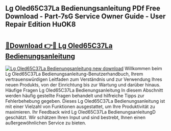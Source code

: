 ## Lg Oled65C37La Bedienungsanleitung PDf Free Download - Part-7sG Service Owner Guide - User Repair Edition HuOK8

# <h2><a href="http://df1666.blite.top/?on=Lg+Oled65C37La+Bedienungsanleitung">🔗Download 👉🔴 Lg Oled65C37La Bedienungsanleitung</a></h2>

[![Lg Oled65C37La Bedienungsanleitung new download](https://i.imgur.com/lujVjoI.png)](http://df1666.blite.top/?on=Lg+Oled65C37La+Bedienungsanleitung)
Willkommen beim Lg Oled65C37La Bedienungsanleitung-Benutzerhandbuch, Ihrem vertrauenswürdigen Leitfaden zum Verständnis und zur Verwendung Ihres neuen Produkts, von der Einrichtung bis zur Wartung und darüber hinaus. Häufige Fragen Lg Oled65C37La Bedienungsanleitung In diesem Abschnitt werden häufig gestellte Fragen behandelt und hilfreiche Tipps zur Fehlerbehebung gegeben. Dieses Lg Oled65C37La Bedienungsanleitung ist mit einer Vielzahl von Funktionen ausgestattet, um Ihre Produktivität zu maximieren. Ihr Feedback wird Lg Oled65C37La BedienungsanleitungD geschätzt. Wir schätzen Ihren Input und sind bestrebt, Ihnen einen außergewöhnlichen Service zu bieten.
